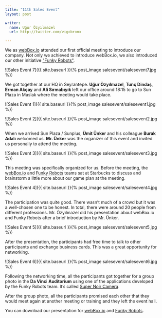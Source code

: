 ```yaml
---
title: "11th Sales Event"
layout: post

writer:
  name: Uğur Özyılmazel
  url: http://twitter.com/vigobronx

---
```


We as [webBox.io][1] attended our first official meeting to introduce our company.
Not only we achieved to introduce webBox.io, we also introduced our 
other initiative ["Funky Robots"][2].

![Sales Event 7]({{ site.baseurl }}{% post_image salesevent/salesevent7.jpg %})

<!-- more -->

We got together at our HQ in Seyrantepe. **Uğur Özyılmazel**, **Tunç Dindaş**, 
**Erman Akçay** and **Ali Sırmabıyık** left our office around 18:15 to go to 
Sun Plaza in Maslak where the meeting would take place.

![Sales Event 1]({{ site.baseurl }}{% post_image salesevent/salesevent1.jpg %})

![Sales Event 2]({{ site.baseurl }}{% post_image salesevent/salesevent2.jpg %})

When we arrived Sun Plaza / Sunplus, **Ümit Ünker** and his colleague **Burak Adalı**
welcomed us. **Mr. Ünker** was the organizer of this event and invited us 
personally to attend the meeting.

![Sales Event 3]({{ site.baseurl }}{% post_image salesevent/salesevent3.jpg %})

This meeting was specifically organized for us. Before the meeting, the 
[webBox.io][1] and [Funky Robots][2] teams sat at Starbucks to discuss and brainstorm 
a little more about our game plan at the meeting.

![Sales Event 4]({{ site.baseurl }}{% post_image salesevent/salesevent4.jpg %})

The participation was quite good. There wasn’t much of a crowd but it was a 
well-chosen one to be honest. In total, there were around 20 people from
different professions. Mr. Özyılmazel did his presentation about webBox.io
and Funky Robots after a brief introduction by Mr. Ünker.

![Sales Event 5]({{ site.baseurl }}{% post_image salesevent/salesevent5.jpg %})

After the presentation, the participants had free time to talk to other
participants and exchange business cards. This was a great opportunity for networking.

![Sales Event 6]({{ site.baseurl }}{% post_image salesevent/salesevent6.jpg %})

Following the networking time, all the participants got together for a group 
photo in the **Da Vinci Auditorium** using one of the applications developed
by the Funky Robots team. It’s called [Super Noir Camera][3].

After the group photo, all the participants promised each other that they would 
meet again at another meeting or training and they left the event hall.

You can download our presentation for [webBox.io][4] and [Funky Robots][5].

[1]: http://webbox.io
[2]: http://funkyrobots.com
[3]: http://supernoircam.com
[4]: https://speakerdeck.com/webbox/webbox-dot-io-introduction
[5]: https://speakerdeck.com/webbox/funky-robots-and-super-noir-cam-introduction
